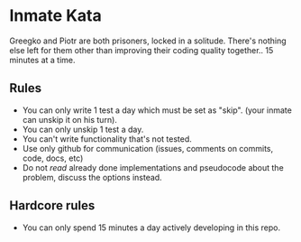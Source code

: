 # Inmate Kata

Greegko and Piotr are both prisoners, locked in a solitude. There's nothing else left for them other than improving their coding quality together.. 15 minutes at a time.

## Rules

- You can only write 1 test a day which must be set as "skip". (your inmate can unskip it on his turn).
- You can only unskip 1 test a day.
- You can't write functionality that's not tested.
- Use only github for communication (issues, comments on commits, code, docs, etc)
- Do not *read* already done implementations and pseudocode about the problem, discuss the options instead.

## Hardcore rules

- You can only spend 15 minutes a day actively developing in this repo.
